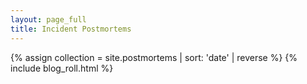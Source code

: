 ```yaml
---
layout: page_full
title: Incident Postmortems
---
```


{% assign collection = site.postmortems | sort: 'date' | reverse %}
{% include blog_roll.html %}

